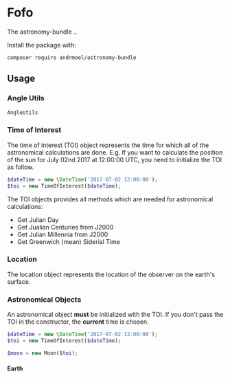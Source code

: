 # Fofo

The astronomy-bundle ..

Install the package with:
```console
composer require andrmoel/astronomy-bundle
```

## Usage

### Angle Utils

```php
AngleUtils
```

### Time of Interest

The time of interest (TOI) object represents the time for which all of the astronomical calculations are done.
E.g. If you want to calculate the position of the sun for July 02nd 2017 at 12:00:00 UTC, you need to initialize
the TOI as follow.

```php
$dateTime = new \DateTime('2017-07-02 12:00:00');
$toi = new TimeOfInterest($dateTime);
```

The TOI objects provides all methods which are needed for astronomical calculations:
* Get Julian Day
* Get Jualian Centuries from J2000
* Get Julian Millennia from J2000
* Get Greenwich (mean) Siderial Time

### Location

The location object represents the location of the observer on the earth's surface.

### Astronomical Objects

An astronomical object **must** be initialized with the TOI. If you don't pass the TOI in the constructor, the
**current** time is chosen.

```php
$dateTime = new \DateTime('2017-07-02 12:00:00');
$toi = new TimeOfInterest($dateTime);

$moon = new Moon($toi);
```

#### Earth